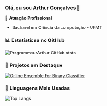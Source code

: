 ### Olá, eu sou Arthur Gonçalves 👋

🏢 **Atuação Profissional**
- Bacharel em Ciência da computação - UFMT

### 📊 Estatísticas no GitHub

![ProgrammeurArthur GitHub stats](https://github-readme-stats.vercel.app/api?username=ProgrammeurArthur&show_icons=true&theme=dracula)

### 📌 Projetos em Destaque

[![Online Ensemble For Binary Classifier](https://github-readme-stats.vercel.app/api/pin/?username=ProgrammeurArthur&repo=OnlineEnsembleForBinaryClassifier)](https://github.com/ProgrammeurArthur/OnlineEnsembleForBinaryClassifier)

### 🚀 Linguagens Mais Usadas

![Top Langs](https://github-readme-stats.vercel.app/api/top-langs/?username=ProgrammeurArthur&layout=compact)
